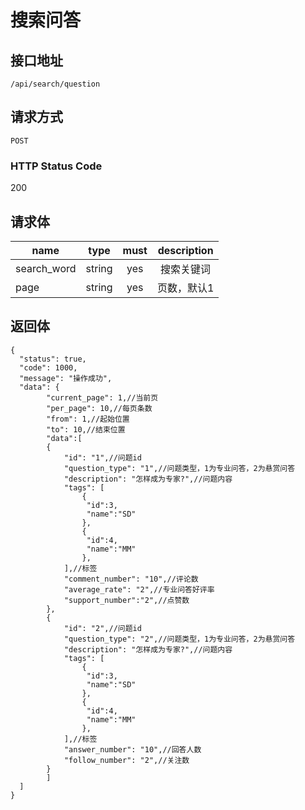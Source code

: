 # 搜索问答

## 接口地址

`/api/search/question`

## 请求方式

`POST`

### HTTP Status Code

200

## 请求体

| name     | type     | must     | description |
|----------|:--------:|:--------:|:--------:|
| search_word   | string   | yes      | 搜索关键词 |
| page   | string   | yes      | 页数，默认1 |



## 返回体

```json5
{
  "status": true,
  "code": 1000,
  "message": "操作成功",
  "data": {
        "current_page": 1,//当前页
        "per_page": 10,//每页条数
        "from": 1,//起始位置
        "to": 10,//结束位置
        "data":[
        {
            "id": "1",//问题id
            "question_type": "1",//问题类型，1为专业问答，2为悬赏问答
            "description": "怎样成为专家?",//问题内容
            "tags": [
                {
                 "id":3,
                 "name":"SD"
                },
                {
                 "id":4,
                 "name":"MM"
                },
            ],//标签           
            "comment_number": "10",//评论数
            "average_rate": "2",//专业问答好评率
            "support_number":"2",//点赞数
        },
        {
            "id": "2",//问题id
            "question_type": "2",//问题类型，1为专业问答，2为悬赏问答
            "description": "怎样成为专家?",//问题内容
            "tags": [
                {
                 "id":3,
                 "name":"SD"
                },
                {
                 "id":4,
                 "name":"MM"
                },
            ],//标签
            "answer_number": "10",//回答人数
            "follow_number": "2",//关注数
        }
        ]
  ]
}
``` 

